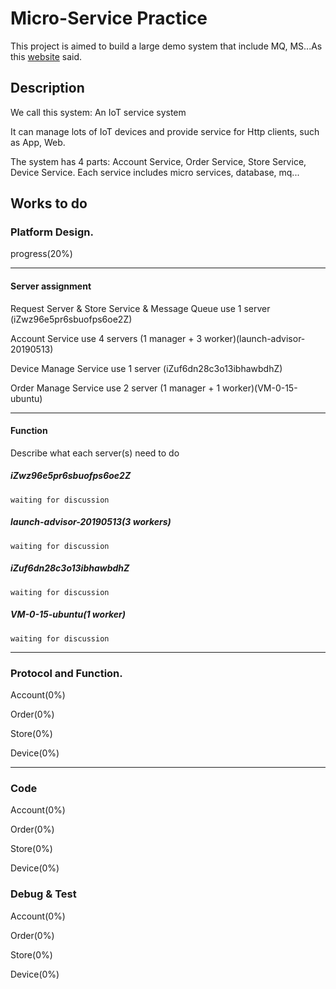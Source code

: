 # Micro-Service Practice

This project is aimed to build a large demo system that include MQ, MS...As this [website](https://arcentry.com/blog/scaling-webapps-for-newbs-and-non-techies) said.

## Description

We call this system: An IoT service system

It can manage lots of IoT devices and provide service for Http clients, such as App, Web.

The system has 4 parts: Account Service, Order Service, Store Service, Device Service. Each service includes micro services, database, mq...

## Works to do

### Platform Design.

progress(20%)

---

#### Server assignment

Request Server & Store Service & Message Queue use 1 server (iZwz96e5pr6sbuofps6oe2Z)

Account Service use 4 servers (1 manager + 3 worker)(launch-advisor-20190513)

Device Manage Service use 1 server (iZuf6dn28c3o13ibhawbdhZ)

Order Manage Service use 2 server (1 manager + 1 worker)(VM-0-15-ubuntu)

---

#### Function

Describe what each server(s) need to do

##### iZwz96e5pr6sbuofps6oe2Z

`waiting for discussion`

##### launch-advisor-20190513(3 workers)

`waiting for discussion`

##### iZuf6dn28c3o13ibhawbdhZ

`waiting for discussion`

##### VM-0-15-ubuntu(1 worker)

`waiting for discussion`

---

### Protocol and Function.

Account(0%)

Order(0%)

Store(0%)

Device(0%)

---

### Code

Account(0%)

Order(0%)

Store(0%)

Device(0%)

### Debug & Test

Account(0%)

Order(0%)

Store(0%)

Device(0%)

